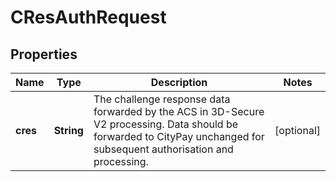 

# CResAuthRequest


## Properties

| Name | Type | Description | Notes |
|------------ | ------------- | ------------- | -------------|
|**cres** | **String** | The challenge response data forwarded by the ACS in 3D-Secure V2 processing. Data should be forwarded to CityPay unchanged for subsequent authorisation and processing.  |  [optional] |



